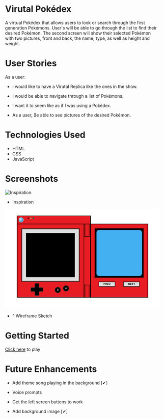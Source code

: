 # Virutal Pokédex

A virtual Pokédex that allows users to look or search through the first generation Pokémons. User's will be able to go through the list to find their desired Pokémon. The second screen will show their selected Pokémon with two pictures, front and back, the name, type, as well as height and weight.

# User Stories

As a user:

- I would like to have a Virutal Replica like the ones in the show.

- I would be able to navigate through a list of Pokémons.

- I want it to seem like as if I was using a Pokédex.

- As a user, Be able to see pictures of the desired Pokémon.

# Technologies Used

- HTML
- CSS
- JavaScript

# Screenshots

![Inspiration](http://static.marriedgames.com.br/66a6a4d3-pokedex_kanto.png)

- Inspiration

![Sketch](./assets/sketch.png)

- ^ Wireframe Sketch

# Getting Started

[Click here](URL) to play

# Future Enhancements

- Add theme song playing in the background [✔]

- Voice prompts

- Get the left screen buttons to work

- Add background image [✔]